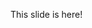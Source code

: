 This slide is here!

<br />
<br />

<!-- qr:  https://slides.hiroppy.me/introducing-webpack-asset-modules -->
